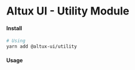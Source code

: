 # Altux UI - Utility Module

#### Install

```bash
# Using
yarn add @altux-ui/utility
```

#### Usage

